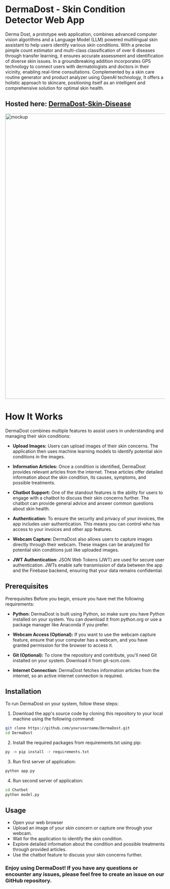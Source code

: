 # DermaDost - Skin Condition Detector Web App
Derma Dost, a prototype web application, combines advanced computer vision algorithms and a Language Model (LLM) powered multilingual skin assistant to help users identify various skin conditions. With a precise pimple count estimator and multi-class classification of over 6 diseases through transfer learning, it ensures accurate assessment and identification of diverse skin issues. In a groundbreaking addition incorporates GPS technology to connect users with dermatologists and doctors in their vicinity, enabling real-time consultations. Complemented by a skin care routine generator and product analyzer using OpenAI technology, It offers a holistic approach to skincare, positioning itself as an intelligent and comprehensive solution for optimal skin health.

## Hosted here: [DermaDost-Skin-Disease](https://skin-disease.yasharya5.repl.co)
<img src="https://github.com/Shresth72/DermaDost/assets/97455610/0a562c6f-1fd1-4a06-b0d0-d211ae86a0b6" alt="mockup" width="900"/>

# How It Works
DermaDost combines multiple features to assist users in understanding and managing their skin conditions:
- **Upload Images:** Users can upload images of their skin concerns. The application then uses machine learning models to identify potential skin conditions in the images.

- **Information Articles:** Once a condition is identified, DermaDost provides relevant articles from the internet. These articles offer detailed information about the skin condition, its causes, symptoms, and possible treatments.

- **Chatbot Support:** One of the standout features is the ability for users to engage with a chatbot to discuss their skin concerns further. The chatbot can provide general advice and answer common questions about skin health.

- **Authentication:** To ensure the security and privacy of your invoices, the app includes user authentication. This means you can control who has access to your invoices and other app features.

- **Webcam Capture:** DermaDost also allows users to capture images directly through their webcam. These images can be analyzed for potential skin conditions just like uploaded images.

- **JWT Authentication**: JSON Web Tokens (JWT) are used for secure user authentication. JWTs enable safe transmission of data between the app and the Firebase backend, ensuring that your data remains confidential.

## Prerequisites
Prerequisites
Before you begin, ensure you have met the following requirements:

- **Python:** DermaDost is built using Python, so make sure you have Python installed on your system. You can download it from python.org or use a package manager like Anaconda if you prefer.

- **Webcam Access (Optional):** If you want to use the webcam capture feature, ensure that your computer has a webcam, and you have granted permission for the browser to access it.

- **Git (Optional):** To clone the repository and contribute, you'll need Git installed on your system. Download it from git-scm.com.

- **Internet Connection:** DermaDost fetches information articles from the internet, so an active internet connection is required.

## Installation
To run DermaDost on your system, follow these steps:

1. Download the app's source code by cloning this repository to your local machine using the following command:

```bash
git clone https://github.com/yourusername/DermaDost.git
cd DermaDost
```

2. Install the required packages from requirements.txt using pip:
 ```bash
 py -m pip install -r requirements.txt
 ```
    
3. Run first server of application:
 ```bash
 python app.py
```

4. Run second server of application:
  ```bash
 cd Chatbot
 python model.py
```

## Usage
- Open your web browser 
- Upload an image of your skin concern or capture one through your webcam.
- Wait for the application to identify the skin condition.
- Explore detailed information about the condition and possible treatments through provided articles.
- Use the chatbot feature to discuss your skin concerns further.


### Enjoy using DermaDost! If you have any questions or encounter any issues, please feel free to create an issue on our GitHub repository.
